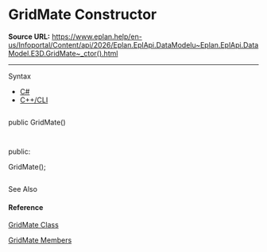 # GridMate Constructor

**Source URL:** https://www.eplan.help/en-us/Infoportal/Content/api/2026/Eplan.EplApi.DataModelu~Eplan.EplApi.DataModel.E3D.GridMate~_ctor().html

---

Syntax

- [C#](#i-syntax-CS)
- [C++/CLI](#i-syntax-CPP2005)

```
```
public GridMate()
```
```

```
```
public:
GridMate();
```
```



See Also

#### Reference

[GridMate Class](Eplan.EplApi.DataModelu~Eplan.EplApi.DataModel.E3D.GridMate.html)
  
[GridMate Members](Eplan.EplApi.DataModelu~Eplan.EplApi.DataModel.E3D.GridMate_members.html)